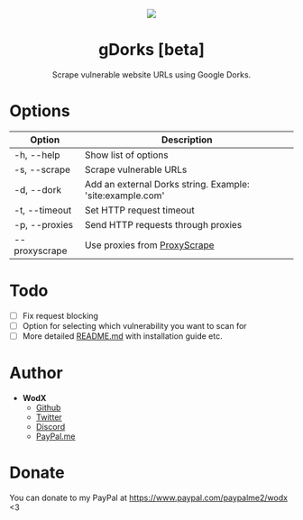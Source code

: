 <p align="center">
    <img src="https://raw.githubusercontent.com/WodxTV/gDorks/master/logo.PNG">
</p>
<h1 align="center">gDorks [beta]</h1>
<p align="center">Scrape vulnerable website URLs using Google Dorks.</p>

# Options
Option | Description
-------|------------
-h, --help | Show list of options
-s, --scrape | Scrape vulnerable URLs
-d, --dork | Add an external Dorks string. Example: 'site:example.com'
-t, --timeout | Set HTTP request timeout
-p, --proxies | Send HTTP requests through proxies
--proxyscrape | Use proxies from [ProxyScrape](https://proxyscrape.com/)

# Todo
- [ ] Fix request blocking
- [ ] Option for selecting which vulnerability you want to scan for
- [ ] More detailed [README.md](README.md) with installation guide etc.

# Author
- **WodX**
    - [Github](https://github.com/WodXTV)
    - [Twitter](https://twitter.com/wodsex)
    - [Discord](https://profiles.pw/profile/621044372951269417)
    - [PayPal.me](https://www.paypal.com/paypalme2/wodx)

# Donate
You can donate to my PayPal at https://www.paypal.com/paypalme2/wodx <3